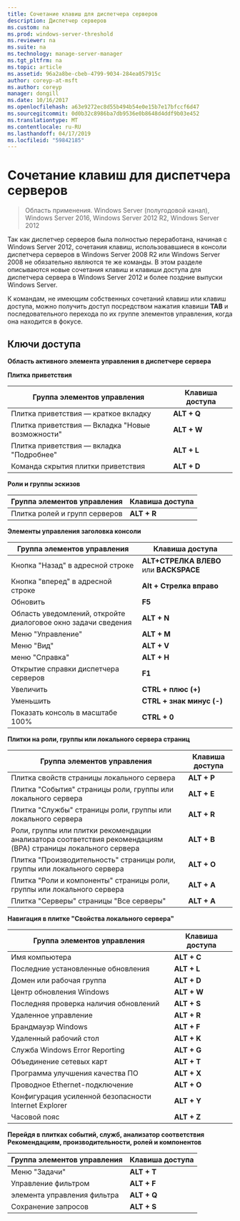```yaml
---
title: Сочетание клавиш для диспетчера серверов
description: Диспетчер серверов
ms.custom: na
ms.prod: windows-server-threshold
ms.reviewer: na
ms.suite: na
ms.technology: manage-server-manager
ms.tgt_pltfrm: na
ms.topic: article
ms.assetid: 96a2a8be-cbeb-4799-9034-284ea057915c
author: coreyp-at-msft
ms.author: coreyp
manager: dongill
ms.date: 10/16/2017
ms.openlocfilehash: a63e9272ec8d55b494b54e0e15b7e17bfccf6d47
ms.sourcegitcommit: 0d0b32c8986ba7db9536e0b8648d4ddf9b03e452
ms.translationtype: MT
ms.contentlocale: ru-RU
ms.lasthandoff: 04/17/2019
ms.locfileid: "59842185"
---
```

# <a name="keyboard-shortcuts-for-server-manager"></a>Сочетание клавиш для диспетчера серверов

>Область применения. Windows Server (полугодовой канал), Windows Server 2016, Windows Server 2012 R2, Windows Server 2012

Так как диспетчер серверов была полностью переработана, начиная с Windows Server 2012, сочетания клавиш, использовавшиеся в консоли диспетчера серверов в Windows Server 2008 R2 или Windows Server 2008 не обязательно являются те же команды. В этом разделе описываются новые сочетания клавиш и клавиши доступа для диспетчера сервера в Windows Server 2012 и более поздние выпуски Windows Server.

К командам, не имеющим собственных сочетаний клавиш или клавиш доступа, можно получить доступ посредством нажатия клавиши **TAB** и последовательного перехода по их группе элементов управления, когда она находится в фокусе.

## <a name="access-keys"></a>Ключи доступа
**Область активного элемента управления в диспетчере сервера**

**Плитка приветствия**

|Группа элементов управления|Клавиша доступа|
|---------|-------|
|Плитка приветствия — краткое вкладку|**ALT + Q**|
|Плитка приветствия — Вкладка "Новые возможности"|**ALT + W**|
|Плитка приветствия — вкладка "Подробнее"|**ALT + L**|
|Команда скрытия плитки приветствия|**ALT + D**|

**Роли и группы эскизов**

|Группа элементов управления|Клавиша доступа|
|---------|-------|
|Плитка ролей и групп серверов|**ALT + R**|

**Элементы управления заголовка консоли**

|Группа элементов управления|Клавиша доступа|
|---------|-------|
|Кнопка "Назад" в адресной строке|**ALT+СТРЕЛКА ВЛЕВО** или **BACKSPACE**|
|Кнопка "вперед" в адресной строке|**Alt + Стрелка вправо**|
|Обновить|**F5**|
|Область уведомлений, откройте диалоговое окно задачи сведения|**ALT + N**|
|Меню "Управление"|**ALT + M**|
|Меню "Вид"|**ALT + V**|
|меню "Справка"|**ALT + H**|
|Открытие справки диспетчера серверов|**F1**|
|Увеличить|**CTRL + плюс (+)**|
|Уменьшить|**CTRL + знак минус (-)**|
|Показать консоль в масштабе 100%|**CTRL + 0**|

**Плитки на роли, группы или локального сервера страниц**

|Группа элементов управления|Клавиша доступа|
|---------|-------|
|Плитка свойств страницы локального сервера|**ALT + P**|
|Плитка "События" страницы роли, группы или локального сервера|**ALT + E**|
|Плитка "Службы" страницы роли, группы или локального сервера|**ALT + R**|
|Роли, группы или плитки рекомендации анализатора соответствия рекомендациям (BPA) страницы локального сервера|**ALT + B**|
|Плитка "Производительность" страницы роли, группы или локального сервера|**ALT + O**|
|Плитка "Роли и компоненты" страницы роли, группы или локального сервера|**ALT + A**|
|Плитка "Серверы" страницы "Все серверы"|**ALT + A**|

**Навигация в плитке "Свойства локального сервера"**

|Группа элементов управления|Клавиша доступа|
|---------|-------|
|Имя компьютера|**ALT + C**|
|Последние установленные обновления|**ALT + L**|
|Домен или рабочая группа|**ALT + D**|
|Центр обновления Windows|**ALT + W**|
|Последняя проверка наличия обновлений|**ALT + S**|
|Удаленное управление|**ALT + R**|
|Брандмауэр Windows|**ALT + F**|
|Удаленный рабочий стол|**ALT + K**|
|Служба Windows Error Reporting|**ALT + G**|
|Объединение сетевых карт|**ALT + T**|
|Программа улучшения качества ПО|**ALT + X**|
|Проводное Ethernet-подключение|**ALT + O**|
|Конфигурация усиленной безопасности Internet Explorer|**ALT + Y**|
|Часовой пояс|**ALT + Z**|

**Перейдя в плитках событий, служб, анализатор соответствия Рекомендациям, производительности, ролей и компонентов**

|Группа элементов управления|Клавиша доступа|
|---------|-------|
|Меню "Задачи"|**ALT + T**|
|Управление фильтром|**ALT + F**|
|элемента управления фильтра|**ALT + Q**|
|Сохранение запросов|**ALT + S**|
